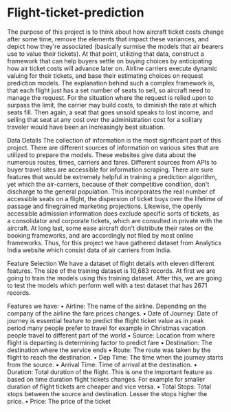 # Flight-ticket-prediction
The purpose of this project is to think about how aircraft ticket costs change after some time, remove the elements that impact these variances, and depict how they're associated (basically surmise the models that air bearers use to value their tickets). At that point, utilizing that data, construct a framework that can help buyers settle on buying choices by anticipating how air ticket costs will advance later on.
Airline carriers execute dynamic valuing for their tickets, and base their estimating choices on request prediction models. The explanation behind such a complex framework is, that each flight just has a set number of seats to sell, so aircraft need to manage the request. 
For the situation where the request is relied upon to surpass the limit, the carrier may build costs, to diminish the rate at which seats fill.
Then again, a seat that goes unsold speaks to lost income, and selling that seat at any cost over the administration cost for a solitary traveler would have been an increasingly best situation. 

Data Details
The collection of information is the most significant part of this project. There are different sources of information on various sites that are utilized to prepare the models. These websites give data about the numerous routes, times, carriers and
fares. 
Different sources from APIs to buyer travel sites are accessible for information scraping.
There are sure features that would be extremely helpful in training a prediction algorithm, yet which the air-carriers, because of their competitive condition, don't
discharge to the general population. 
This incorporates the real number of accessible seats on a flight, the dispersion of ticket buys over the lifetime of passage and finegrained marketing projections. Likewise, the openly accessible admission information
does exclude specific sorts of tickets, as a consolidator and corporate tickets, which 
are consulted in private with the aircraft. 
At long last, some ease aircraft don't distribute their rates on the booking frameworks, and are accordingly not filed by most
online frameworks. 
Thus, for this project we have gathered dataset from Analytics India website which consist data of air carriers from India.

Feature Selection
We have a dataset of flight details with eleven different features. The size of the training dataset is 10,683 records. At first we are going to train the models using this
training dataset. 
After this, we are going to test the models which perform well with a
test dataset that has 2671 records.

Features we have:
• Airline: The name of the airline. Depending on the company of the airline the
fare prices changes.
• Date of Journey: Date of journey is essential feature to predict the flight ticket
value as in peak period many people prefer to travel for example in Christmas
vacation people travel to different part of the world
• Source: Location from where flight is departing is determining factor to predict
fare
• Destination: The destination where the service ends
• Route: The route was taken by the flight to reach the destination.
• Dep Time: The time when the journey starts from the source.
• Arrival Time: Time of arrival at the destination.
• Duration: Total duration of the flight. This is one the important feature as
based on time duration flight tickets changes. For example for smaller
duration of flight tickets are cheaper and vice versa.
• Total Stops: Total stops between the source and destination. Lesser the
stops higher the price.
• Price: The price of the ticket

